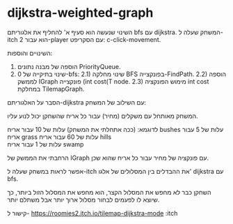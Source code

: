 # dijkstra-weighted-graph
השינוי שנעשה הוא סעיף א' להחליף את אלגוריתם bfs עם dijkstra.
המשחק שעלה ל-itch הוא עבור 2-player עם הסקריפט: c-click-movement.

השינויים והוספות:
1) הוספה של מבנה נתונים PriorityQueue.
2) שינוי בתיקייה של 0-bfs:
	2.1) שינוי מחלקה BFS בפונקצייה-FindPath.
	2.2) הוספה לממשק IGraph פונקצייה (int cost(T node.
	2.3) מימוש הפונקציה int cost במחלקת TilemapGraph.

הסבר על האלגוריתם-dijkstra עם השילוב של המשחק:

המשחק מאותחל עם משקלים (מחיר) עבור כל אריח שהשחקן יכול לנוע עליו.

לדוגמא: (ככה אתחלתי את המשחק)
עלות של 10 עבור אריח bushes 
עלות של 5 עבור אריח grass 
עלות של 60 עבור אריח hills   
עלות של 1 עבור אריח swamp 

הרחבתי את הממשק של IGraph עם פונקציה של מחיר עבור כל אריח שהוא שכן.

אפשר לראות במשחק שעלה ל-itch את ההבדלים בין המסלולים של אלגו' dijkstra
עם bfs. 

השחקן כבר לא מחפש את המסלול הקצר, הוא מחפש את המסלול הזול ביותר, כך שיוצא
לו לפעמים לבחור מסלול ארוך יותר אבל משתלם יותר.

קישור ל- https://roomies2.itch.io/tilemap-dijkstra-mode :itch

